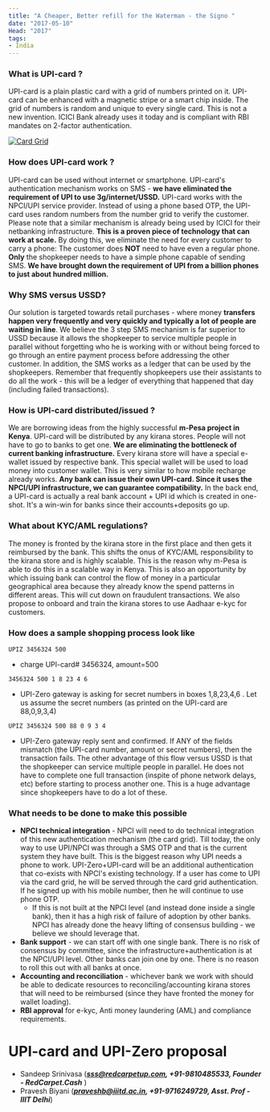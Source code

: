 ```yaml
---
title: "A Cheaper, Better refill for the Waterman - the Signo "
date: "2017-05-10"
Head: "2017"
tags:
- India
---
```


### What is UPI-card ?
 UPI-card is a plain plastic card with a grid of numbers printed on it. UPI-card can be enhanced with a magnetic stripe or a smart chip inside.
The grid of numbers is random and unique to every single card. This is not a new invention. ICICI Bank already uses it today and is compliant with RBI mandates on 2-factor authentication.

[![Card Grid](/card-grid.png)](/card-grid.png)


### How does UPI-card work ?

UPI-card can be used without internet or smartphone. UPI-card's authentication mechanism works on SMS - **we have eliminated the requirement of UPI to use 3g/internet/USSD.**
UPI-card works with the NPCI/UPI service provider. Instead of using a phone based OTP, the UPI-card uses random numbers from the number grid to verify the customer. Please note that a similar mechanism is already being used by ICICI for their netbanking infrastructure.  **This is a proven piece of technology that can work at scale.**
By doing this, we eliminate the need for every customer to carry a phone: The customer does **NOT** need to have even a regular phone. **Only** the shopkeeper needs to have a simple phone capable of sending SMS.
**We have brought down the requirement of UPI from a billion phones to just about hundred million.**


### Why SMS versus USSD?

Our solution is targeted towards retail purchases - where money **transfers happen very frequently and very quickly and typically a lot of people are waiting in line**. We believe the 3 step SMS mechanism is far superior to USSD because it allows the shopkeeper to service multiple people in parallel without forgetting who he is working  with or without being forced to go through an entire payment process before addressing the other customer.
In addition, the SMS works as a ledger that can be used by the shopkeepers. Remember that frequently shopkeepers use their assistants to do all the work - this will be a ledger of everything that happened that day (including failed transactions).

### How is UPI-card distributed/issued ?

We are borrowing ideas from the highly successful **m-Pesa project in Kenya**. UPI-card will be distributed by any kirana stores. People will not have to go to banks to get one. **We are eliminating the bottleneck of  current banking infrastructure.**
Every kirana store will have a special e-wallet issued by respective bank. This special wallet will be used to load money into customer wallet. This is very similar to how mobile recharge already works.
**Any bank can issue their own UPI-card. Since it uses the NPCI/UPI infrastructure, we can guarantee compatibility.**
In the back end, a UPI-card is actually a real bank account + UPI id which is created in one-shot. It's a win-win for banks since their accounts+deposits go up.

### What about KYC/AML regulations?

The money is fronted by the kirana store in the first place and then gets it reimbursed by the bank. This shifts the onus of  KYC/AML responsibility to the kirana store and is highly scalable. This is the reason why m-Pesa is able to do this in a scalable way in Kenya.
This is also an opportunity by which issuing bank can control the flow of money in a particular geographical area because they already know the spend patterns in different areas. This will cut down on fraudulent transactions.
We also propose to onboard and train the kirana stores to use Aadhaar e-kyc for customers.


### How does a sample shopping process look like

`UPIZ 3456324 500 `  
- charge UPI-card# 3456324, amount=500

 
`3456324 500 1 8 23 4 6`    
- UPI-Zero gateway is asking for secret numbers in boxes 1,8,23,4,6 . Let us assume the secret numbers (as printed on the UPI-card are 88,0,9,3,4)
 

`UPIZ 3456324 500 88 0 9 3 4`  
- UPI-Zero gateway reply sent and confirmed. If ANY of the fields mismatch (the UPI-card number, amount or secret numbers), then the transaction fails. The other advantage of this flow versus USSD is that the shopkeeper can service multiple people in parallel. He does not have to complete one full transaction (inspite of phone network delays, etc) before starting to process another one. This is a huge advantage since shopkeepers have to do a lot of these.

### What needs to be done to make this possible

- **NPCI technical integration**  - NPCI will need to do technical integration of this new authentication mechanism (the card grid). Till today, the only way to use UPI/NPCI was through a SMS OTP and that is the current system they have built. This is the biggest reason why UPI needs a phone to work.  UPI-Zero+UPI-card will be an additional authentication that co-exists with NPCI's existing technology. If a user has come to UPI via the card grid, he will be served through the card grid authentication. If he signed up with his mobile number, then he will continue to use phone OTP.
   - If this is not built at the NPCI level (and instead done inside a single bank), then it has a high risk of failure of adoption by other banks. NPCI has already done the heavy lifting of consensus building - we believe we should leverage that. 
- **Bank support** - we can start off with one single bank. There is no risk of consensus by committee, since the infrastructure+authentication is at the NPCI/UPI level. Other banks can join one by one. There is no reason to roll this out with all banks at once.
- **Accounting and reconciliation** - whichever bank we work with should be able to dedicate resources to reconciling/accounting kirana stores that will need to be reimbursed (since they have fronted the money for wallet loading).
- **RBI approval** for e-kyc, Anti money laundering (AML) and compliance requirements.

# UPI-card and UPI-Zero proposal

- Sandeep Srinivasa (***sss@redcarpetup.com, +91-9810485533, Founder - RedCarpet.Cash*** ) 
-  Pravesh Biyani (***praveshb@iiitd.ac.in, +91-9716249729, Asst. Prof - IIIT Delhi***)
